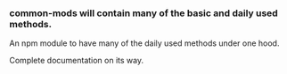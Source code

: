### common-mods will contain many of the basic and daily used methods.

An npm module to have many of the daily used methods under one hood.

Complete documentation on its way.
